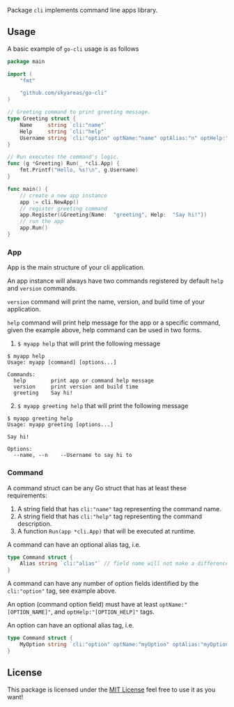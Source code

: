 Package `cli` implements command line apps library.

## Usage

A basic example of `go-cli` usage is as follows

```go
package main

import (
	"fmt"

	"github.com/skyareas/go-cli"
)

// Greeting command to print greeting message.
type Greeting struct {
	Name     string `cli:"name"`
	Help     string `cli:"help"`
	Username string `cli:"option" optName:"name" optAlias:"n" optHelp:"Username to say hi to"`
}

// Run executes the command's logic.
func (g *Greeting) Run(_ *cli.App) {
	fmt.Printf("Hello, %s!\n", g.Username)
}

func main() {
	// create a new app instance
	app := cli.NewApp()
	// register greeting command
	app.Register(&Greeting{Name:  "greeting", Help:  "Say hi!"})
	// run the app
	app.Run()
}
```

### App

App is the main structure of your cli application.

An app instance will always have two commands registered by default `help` and `version` commands.

`version` command will print the name, version, and build time of your application.

`help` command will print help message for the app or a specific command, given the example above, help command can be used in two forms.

1. `$ myapp help` that will print the following message

```shell
$ myapp help
Usage: myapp [command] [options...]

Commands:
  help        print app or command help message
  version     print version and build time
  greeting    Say hi!
```

2. `$ myapp greeting help` that will print the following message 

```shell
$ myapp greeting help
Usage: myapp greeting [options...]

Say hi!

Options:
  --name, --n    --Username to say hi to
```

### Command

A command struct can be any Go struct that has at least these requirements:

1. A string field that has ``cli:"name"`` tag representing the command name.
2. A string field that has ``cli:"help"`` tag representing the command description.
3. A function `Run(app *cli.App)` that will be executed at runtime.

A command can have an optional alias tag, i.e.

```go
type Command struct {
    Alias string `cli:"alias"` // field name will not make a difference
}
```

A command can have any number of option fields identified by the ``cli:"option"`` tag, see example above.

An option (command option field) must have at least ``optName:"[OPTION_NAME]"``, and ``optHelp:"[OPTION_HELP]"`` tags.

An option can have an optional alias tag, i.e.

```go
type Command struct {
    MyOption string `cli:"option" optName:"myOption" optAlias:"myOptionAlias" optHelp:"Option with alias name"`
}
```

## License

This package is licensed under the [MIT License][license] feel free to use it as you want!

[license]: https://github.com/skyareas/go-cli/blob/main/LICENSE
